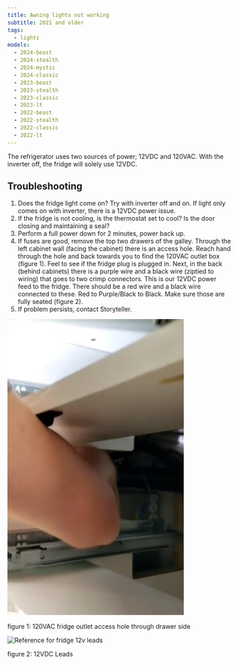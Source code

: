 ```yaml
---
title: Awning lights not working
subtitle: 2021 and older
tags:
  - lights
models:
  - 2024-beast
  - 2024-stealth
  - 2024-mystic
  - 2024-classic
  - 2023-beast
  - 2023-stealth
  - 2023-classic
  - 2023-lt
  - 2022-beast
  - 2022-stealth
  - 2022-classic
  - 2022-lt
---
```


The refrigerator uses two sources of power; 12VDC and 120VAC. With the inverter off, the fridge will solely use 12VDC.

## Troubleshooting

1. Does the fridge light come on? Try with inverter off and on. If light only comes on with inverter, there is a 12VDC power issue.
2. If the fridge is not cooling, is the thermostat set to cool? Is the door closing and maintaining a seal?
3. Perform a full power down for 2 minutes, power back up.
4. If fuses are good, remove the top two drawers of the galley. Through the left cabinet wall (facing the cabinet) there is an access hole. Reach hand through the hole and back towards you to find the 120VAC outlet box (figure 1). Feel to see if the fridge plug is plugged in. Next, in the back (behind cabinets) there is a purple wire and a black wire (ziptied to wiring) that goes to two crimp connectors. This is our 12VDC power feed to the fridge. There should be a red wire and a black wire connected to these. Red to Purple/Black to Black. Make sure those are fully seated (figure 2).
5. If problem persists, contact Storyteller.

![Reference for fridge outlet](images/fridge-access-drawer.jpg)

figure 1: 120VAC fridge outlet access hole through drawer side

![Reference for fridge 12v leads](images/fridge-12vdc-leads.jpg.jpg)

figure 2: 12VDC Leads
